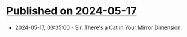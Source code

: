 # [Published on 2024-05-17](index.md)

* [2024-05-17, 03:35:00](https://soylentnews.org/article.pl?sid=24/05/16/0119203&from=rss) - [Sir, There's a Cat in Your Mirror Dimension](https://soylentnews.org/article.pl?sid=24/05/16/0119203&from=rss)
